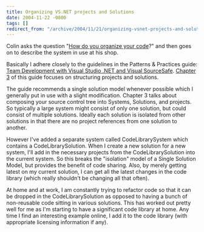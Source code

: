 ```yaml
---
title: Organizing VS.NET projects and Solutions
date: 2004-11-22 -0800
tags: []
redirect_from: "/archive/2004/11/21/organizing-vsnet-projects-and-solutions.aspx/"
---
```


Colin asks the question "[How do you organize your
code](http://www.jtleigh.com/people/colin/blog/archives/2004/11/how_do_you_orga_1.html)?"
and then goes on to describe the system in use at his shop.

Basically I adhere closely to the guidelines in the Patterns & Practices
guide: [Team Development with Visual Studio .NET and Visual
SourceSafe](http://msdn.microsoft.com/library/default.asp?url=/library/en-us/dnbda/html/tdlg_rm.asp).
[Chapter
3](http://msdn.microsoft.com/library/default.asp?url=/library/en-us/dnbda/html/tdlg_ch3.asp)
of this guide focuses on structuring projects and solutions.

The guide recommends a single solution model whenever possible which I
generally put in use with a slight modification. Chapter 3 talks about
composing your source control tree into Systems, Solutions, and
projects. So typically a large system might consist of only one
solution, but could consist of multiple solutions. Ideally each solution
is isolated from other solutions in that there are no project references
from one solution to another.

However I've added a separate system called CodeLibrarySystem which
contains a CodeLibrarySolution. When I create a new solution for a new
system, I'll add in the necessary projects from the CodeLibrarySolution
into the current system. So this breaks the "isolation" model of a
Single Solution Model, but provides the benefit of code sharing. Also,
by merely getting latest on my current solution, I can get all the
latest changes in the code library (which really shouldn't be changing
all that often).

At home and at work, I am constantly trying to refactor code so that it
can be dropped in the CodeLibrarySolution as opposed to having a bunch
of non-reusable code sitting in various solutions. This has worked out
pretty well for me as I'm starting to have a significant code library at
home. Any time I find an interesting example online, I add it to the
code library (with appropriate licensing information if any).

